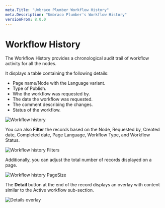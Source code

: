 ```yaml
---
meta.Title: "Umbraco Plumber Workflow History"
meta.Description: "Umbraco Plumber's Workflow History"
versionFrom: 8.0.0
---
```


# Workflow History

The Workflow History provides a chronological audit trail of workflow activity for all the nodes.

It displays a table containing the following details:

- Page name/Node with the Language variant.
- Type of Publish.
- Who the workflow was requested by.
- The date the workflow was requested.
- The comment describing the changes.
- Status of the workflow.

![Workflow history](images/workflow-history.png)

You can also **Filter** the records based on the Node, Requested by, Created date, Completed date, Page Language, Workflow Type, and Workflow Status.

![Workflow history Filters](images/history-filter.png)

Additionally, you can adjust the total number of records displayed on a page.

![Workflow history PageSize](images/history-pagesize.png)

The **Detail** button at the end of the record displays an overlay with content similar to the Active workflow sub-section.

![Details overlay](images/history-detail-button.png)

